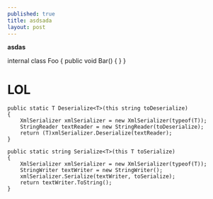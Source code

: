 ```yaml
---
published: true
title: asdsada
layout: post
---
```

<b>asdas</b>

internal class Foo 
{
    public void Bar()
    { 
    }
}

<h1>LOL</h1>

    public static T Deserialize<T>(this string toDeserialize)
    {
        XmlSerializer xmlSerializer = new XmlSerializer(typeof(T));
        StringReader textReader = new StringReader(toDeserialize);
        return (T)xmlSerializer.Deserialize(textReader);
    }
 
    public static string Serialize<T>(this T toSerialize)
    {
        XmlSerializer xmlSerializer = new XmlSerializer(typeof(T));
        StringWriter textWriter = new StringWriter();
        xmlSerializer.Serialize(textWriter, toSerialize);
        return textWriter.ToString();
    }

